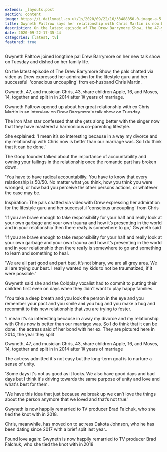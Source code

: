```yaml
---
extends: _layouts.post
section: content
image: https://i.dailymail.co.uk/1s/2020/09/22/16/33488850-0-image-a-5_1600790076838.jpg 
title: Gwyneth Paltrow says her relationship with Chris Martin is now better than their marriage 
description: On the latest episode of The Drew Barrymore Show, the 47-year-old actress talked about her successful  conscious uncoupling from ex-husband Chris. 
date: 2020-09-22-17-35-44 
categories: [latest, tv] 
featured: true 
--- 
```

Gwyneth Paltrow joined longtime pal Drew Barrymore on her new talk show on Tuesday and dished on her family life.

On the latest episode of The Drew Barrymore Show, the pals chatted via video as Drew expressed her admiration for the lifestyle guru and her successful  'conscious uncoupling' from ex-husband Chris Martin.

Gwyneth, 47, and musician Chris, 43, share children Apple, 16, and Moses, 14, together and split in in 2014 after 10 years of marriage.

Gwyneth Paltrow opened up about her great relationship with ex Chris Martin in an interview on Drew Barrymore's talk show on Tuesday

The Iron Man star confessed that she gets along better with the singer now that they have mastered a harmonious co-parenting lifestyle. 

She explained: 'I mean it’s so interesting because in a way my divorce and my relationship with Chris now is better than our marriage was. So I do think that it can be done.' 

The Goop founder talked about the importance of accountability and owning your failings in the relationship once the romantic part has broken down.

'You have to have radical accountability. You have to know that every relationship is 50/50. No matter what you think, how you think you were wronged, or how bad you perceive the other persons actions, or whatever the case may be.

Inspiration: The pals chatted via video with Drew expressing her admiration for the lifestyle guru and her successful 'conscious uncoupling' from Chris 

'If you are brave enough to take responsibility for your half and really look at your own garbage and your own trauma and how it’s presenting in the world and in your relationship then there really is somewhere to go,' Gwyneth said

'If you are brave enough to take responsibility for your half and really look at your own garbage and your own trauma and how it’s presenting in the world and in your relationship then there really is somewhere to go and something to learn and something to heal.

'We are all part good and part bad, it’s not binary, we are all grey area. We all are trying our best. I really wanted my kids to not be traumatized, if it were possible.' 

Gwyneth said she and the Coldplay vocalist had to commit to putting their children first even on days when they didn't want to play happy families.

'You take a deep breath and you look the person in the eye and you remember your pact and you smile and you hug and you make a hug and recommit to this new relationship that you are trying to foster. 

'I mean it’s so interesting because in a way my divorce and my relationship with Chris now is better than our marriage was. So I do think that it can be done.' the actress said of her bond with her ex. They are pictured here in 2014, the year they split

Gwyneth, 47, and musician Chris, 43, share children Apple, 16, and Moses, 14, together and split in in 2014 after 10 years of marriage

The actress admitted it's not easy but the long-term goal is to nurture a sense of unity.

'Some days it's not as good as it looks. We also have good days and bad days but I think it's driving towards the same purpose of unity and love and what's best for them. 

'We have this idea that just because we break up we can’t love the things about the person anymore that we loved and that’s not true.' 

Gwyneth is now happily remarried to TV producer Brad Falchuk, who she tied the knot with in 2018.

Chris, meanwhile, has moved on to actress Dakota Johnson, who he has been dating since 2017 with a brief split last year.. 

Found love again: Gwyneth is now happily remarried to TV producer Brad Falchuk, who she tied the knot with in 2018


